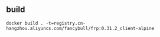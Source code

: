 ## build
```shell
docker build . -t=registry.cn-hangzhou.aliyuncs.com/fancybull/frp:0.31.2_client-alpine
```